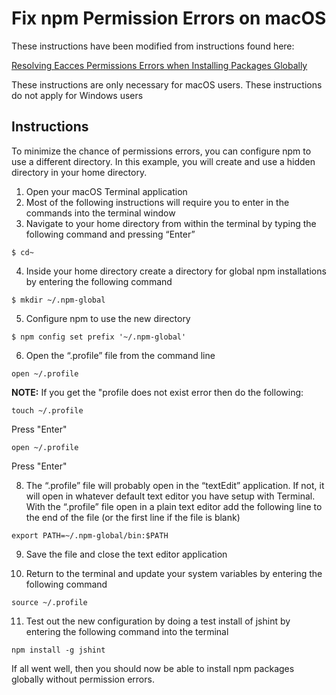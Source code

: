 # Fix npm Permission Errors on macOS
These instructions have been modified from instructions found here: 

[Resolving Eacces Permissions Errors when Installing Packages Globally](https://docs.npmjs.com/resolving-eacces-permissions-errors-when-installing-packages-globally)

These instructions are only necessary for macOS users. These instructions do not apply for Windows users

## Instructions

To minimize the chance of permissions errors, you can configure npm to use a different directory. In this example, you will create and use a hidden directory in your home directory.

1. Open your macOS Terminal application
2. Most of the following instructions will require you to enter in the commands into the terminal window
3. Navigate to your home directory from within the terminal by typing the following command and pressing “Enter”

```shell
$ cd~
```
4. Inside your home directory create a directory for global npm installations by entering the following command

```shell
$ mkdir ~/.npm-global
```
5. Configure npm to use the new directory

```shell
$ npm config set prefix '~/.npm-global'
```
6. Open the “.profile” file from the command line

```shell
open ~/.profile
```
**NOTE:** If you get the "profile does not exist error then do the following:

```shell
touch ~/.profile
```

Press "Enter"

```shell
open ~/.profile
```

Press "Enter"

8. The “.profile” file will probably open in the “textEdit” application. If not, it will open in whatever default text editor you have setup with Terminal. With the “.profile” file open in a plain text editor add the following line to the end of the file (or the first line if the file is blank)

```shell
export PATH=~/.npm-global/bin:$PATH
```

9. Save the file and close the text editor application

10. Return to the terminal and update your system variables by entering the following command

```shell
source ~/.profile
```

11. Test out the new configuration by doing a test install of jshint by entering the following command into the terminal

```shell
npm install -g jshint
```

If all went well, then you should now be able to install npm packages globally without permission errors.

